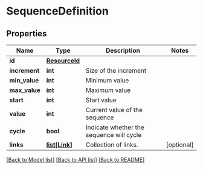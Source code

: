 # SequenceDefinition


## Properties
Name | Type | Description | Notes
------------ | ------------- | ------------- | -------------
**id** | [**ResourceId**](ResourceId.md) |  | 
**increment** | **int** | Size of the increment | 
**min_value** | **int** | Minimum value | 
**max_value** | **int** | Maximum value | 
**start** | **int** | Start value | 
**value** | **int** | Current value of the sequence | 
**cycle** | **bool** | Indicate whether the sequence will cycle | 
**links** | [**list[Link]**](Link.md) | Collection of links. | [optional] 

[[Back to Model list]](../README.md#documentation-for-models) [[Back to API list]](../README.md#documentation-for-api-endpoints) [[Back to README]](../README.md)



